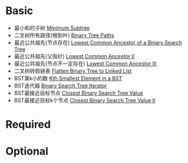 # Basic
- 最小和的子树 [Minimum Subtree](https://www.lintcode.com/problem/596/)   
- 二叉树所有路径(根到叶) [Binary Tree Paths](https://www.lintcode.com/problem/480/)   
- 最近公共祖先(节点存在) [Lowest Common Ancestor of a Binary Search Tree](https://www.lintcode.com/problem/88/)   
- 最近公共祖先(父指针) [Lowest Common Ancestor II](https://www.lintcode.com/problem/474/)   
- 最近公共祖先(节点不一定存在) [Lowest Common Ancestor III](https://www.lintcode.com/problem/578/)   
- 二叉树转假链表 [Flatten Binary Tree to Linked List](https://www.lintcode.com/problem/453/)   
- BST第k小的数 [Kth Smallest Element in a BST](https://www.lintcode.com/problem/902/)   
- BST迭代器 [Binary Search Tree Iterator](https://www.lintcode.com/problem/86/)   
- BST最接近目标节点 [Closest Binary Search Tree Value](https://www.lintcode.com/problem/900/)   
- BST最接近目标k个节点 [Closest Binary Search Tree Value II](https://www.lintcode.com/problem/901/)   

# Required


# Optional
